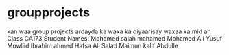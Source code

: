 # groupprojects
kan waa group projects ardayda ka waxa ka diyaarisay waxaa ka mid ah
Class CA173
Student Names:
Mohamed salah mahamed
Mohamed Ali Yusuf
Mowliid Ibrahim ahmed
Hafsa Ali Salad
Maimun kalif Abdulle
